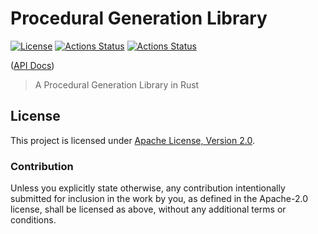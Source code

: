# Procedural Generation Library

[![License](https://img.shields.io/badge/License-Apache%202.0-blue.svg)](https://opensource.org/licenses/Apache-2.0)
[![Actions Status](https://github.com/huhlig/nominae-rs/workflows/Rust/badge.svg)](https://github.com/huhlig/nominae-rs/actions)
[![Actions Status](https://github.com/huhlig/nominae-rs/workflows/Docs/badge.svg)](https://github.com/huhlig/nominae-rs/actions)

([API Docs])

> A Procedural Generation Library in Rust

## License

This project is licensed under [Apache License, Version 2.0](http://www.apache.org/licenses/LICENSE-2.0).

### Contribution

Unless you explicitly state otherwise, any contribution intentionally submitted for inclusion in the work by you, as 
defined in the Apache-2.0 license, shall be licensed as above, without any additional terms or conditions.

[API Docs]: https://huhlig.github.io/nominae-rs/